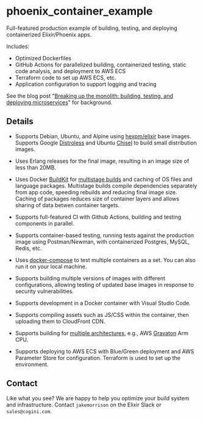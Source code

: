 # phoenix_container_example

Full-featured production example of building, testing, and deploying
containerized Elixir/Phoenix apps.

Includes:

* Optimized Dockerfiles
* GitHub Actions for parallelized building, containerized testing, static code
  analysis, and deployment to AWS ECS
* Terraform code to set up AWS ECS, etc.
* Application configuration to support logging and tracing

See the blog post
"[Breaking up the monolith: building, testing, and deploying microservices](https://www.cogini.com/blog/breaking-up-the-monolith-building-testing-and-deploying-microservices/)"
for background.

## Details

* Supports Debian, Ubuntu, and Alpine using
  [hexpm/elixir](https://hub.docker.com/r/hexpm/elixir) base images.
  Supports Google [Distroless](https://github.com/GoogleContainerTools/distroless)
  and Ubuntu [Chisel](https://github.com/canonical/chisel) to build small distribution images.

* Uses Erlang releases for the final image, resulting in an image size of less than 20MB.

* Uses Docker [BuildKit](https://github.com/moby/buildkit)
  for [multistage builds](https://docs.docker.com/develop/develop-images/multistage-build/)
  and caching of OS files and language packages. Multistage builds compile
  dependencies separately from app code, speeding rebuilds and reducing final
  image size. Caching of packages reduces size of container layers and allows
  sharing of data betwen container targets.

* Supports full-featured CI with Github Actions, building and testing
  components in parallel.

* Supports container-based testing, running tests against the production image
  using Postman/Newman, with containerized Postgres, MySQL, Redis, etc.

* Uses [docker-compose](https://docs.docker.com/compose/) to test multiple
  containers as a set. You can also run it on your local machine.

* Supports building multiple versions of images with different
  configurations, allowing testing of updated base images in response to
  security vulnerabilities.

* Supports development in a Docker container with Visual Studio Code.

* Supports compiling assets such as JS/CSS within the container, then
  uploading them to CloudFront CDN.

* Supports building for
  [multiple architectures](https://docs.docker.com/build/ci/github-actions/multi-platform/),
  e.g., AWS [Gravaton](https://aws.amazon.com/ec2/graviton/) Arm CPU.

* Supports deploying to AWS ECS with Blue/Green deployment and AWS Parameter
  Store for configuration. Terraform is used to set up the environment.

## Contact

Like what you see? We are happy to help you optimize your build system and
infrastructure. Contact `jakemorrison` on the Elixir Slack or `sales@cogini.com`.
